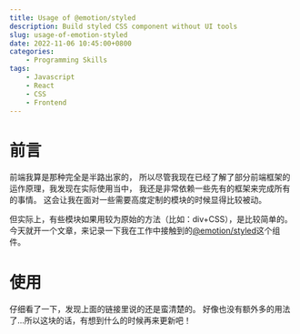 ```yaml
---
title: Usage of @emotion/styled
description: Build styled CSS component without UI tools
slug: usage-of-emotion-styled
date: 2022-11-06 10:45:00+0800
categories:
    - Programming Skills
tags:
    - Javascript
    - React
    - CSS
    - Frontend
---
```


# 前言

前端我算是那种完全是半路出家的，
所以尽管我现在已经了解了部分前端框架的运作原理，我发现在实际使用当中，
我还是非常依赖一些先有的框架来完成所有的事情。
这会让我在面对一些需要高度定制的模块的时候显得比较被动。

但实际上，有些模块如果用较为原始的方法（比如：div+CSS），是比较简单的。
今天就开一个文章，来记录一下我在工作中接触到的[@emotion/styled](https://emotion.sh/docs/styled)这个组件。

# 使用

仔细看了一下，发现上面的链接里说的还是蛮清楚的。
好像也没有额外多的用法了...所以这块的话，有想到什么的时候再来更新吧！